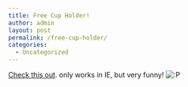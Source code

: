 ```yaml
---
title: Free Cup Holder!
author: admin
layout: post
permalink: /free-cup-holder/
categories:
  - Uncategorized
---
```

[Check this out][1]. only works in IE, but very funny! <img src="http://blog.lotas-smartman.net/wp-includes/images/smilies/icon_razz.gif" alt=":P" class="wp-smiley" />

 [1]: http://www.chrisstorer.com/cupholder.htm